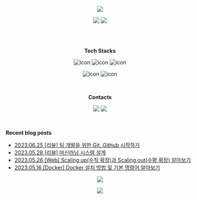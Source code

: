 <p align="center">
<img src="https://capsule-render.vercel.app/api?&type=waving&color=timeAuto&height=180&section=header&text=JS's%20Hub&fontSize=50&animation=fadeIn&fontAlignY=45" />
</p>

<p align="center">
<img src="https://github-readme-stats-git-master-woodywarhol9.vercel.app/api?username=woodywarhol9&show_icons=true&theme=dark">
<a href= "https://solved.ac/woodywarhol9"><img src="http://mazassumnida.wtf/api/generate_badge?boj=woodywarhol9"></a>

</p>

<br>
<br>

<p align="center">
<b>Tech Stacks</b>
</p>

<p align="center">
<img alt= "icon", src ="https://img.shields.io/badge/python-3776AB?style=flat&logo=python&logoColor=white">
<img alt= "icon", src ="https://img.shields.io/badge/mysql-4479A1?style=flat&logo=mysql&logoColor=white">
<img alt= "icon", src ="https://img.shields.io/badge/fastapi-009688?style=flat&logo=fastapi&logoColor=white">
</p>

<p align="center">
<img alt= "icon", src ="https://img.shields.io/badge/pytorch-EE4C2C?style=flat&logo=pytorch&logoColor=white">
<img alt= "icon", src ="https://img.shields.io/badge/pytorchlightning-792EE5?style=flat&logo=pytorchlightning&logoColor=white">
</p> 

<br>
  
<p align="center">
<b>Contacts</b>
</p>

<p align="center">
<a href= "mailto:woodywarhol9@gmail.com"><img src ="https://img.shields.io/badge/gmail-EA4335?style=flat&logo=gmail&logoColor=white"/></a>
<a href= "https://only-wanna.tistory.com/"><img src ="https://img.shields.io/badge/tistory-000000?style=flat&logo=tistory&logoColor=white"/></a>
</p>

<br>


<b>Recent blog posts</b>
- [2023.06.25 [리뷰] 팀 개발을 위한 Git, Github 시작하기](https://only-wanna.tistory.com/entry/%EB%A6%AC%EB%B7%B0-%ED%8C%80-%EA%B0%9C%EB%B0%9C%EC%9D%84-%EC%9C%84%ED%95%9C-Git-Github-%EC%8B%9C%EC%9E%91%ED%95%98%EA%B8%B0) <br>
- [2023.05.28 [리뷰] 머신러닝 시스템 설계](https://only-wanna.tistory.com/entry/%EB%A6%AC%EB%B7%B0-%EB%A8%B8%EC%8B%A0%EB%9F%AC%EB%8B%9D-%EC%8B%9C%EC%8A%A4%ED%85%9C-%EC%84%A4%EA%B3%84) <br>
- [2023.05.26 [Web] Scaling up(수직 확장)과 Scaling out(수평 확장) 알아보기](https://only-wanna.tistory.com/entry/Web-Scaling-up%EC%88%98%EC%A7%81-%ED%99%95%EC%9E%A5%EA%B3%BC-Scaling-out%EC%88%98%ED%8F%89-%ED%99%95%EC%9E%A5-%EC%95%8C%EC%95%84%EB%B3%B4%EA%B8%B0) <br>
- [2023.05.16 [Docker] Docker 설치 방법 및 기본 명령어 알아보기](https://only-wanna.tistory.com/entry/Docker-Docker-%EC%84%A4%EC%B9%98-%EB%B0%A9%EB%B2%95-%EB%B0%8F-%EA%B8%B0%EB%B3%B8-%EB%AA%85%EB%A0%B9%EC%96%B4-%EC%95%8C%EC%95%84%EB%B3%B4%EA%B8%B0) <br>

<p align="center">
<img src="https://hits.seeyoufarm.com/api/count/incr/badge.svg?url=https%3A%2F%2Fgithub.com%2FWoodywarhol9%2Fwoodywarhol9&count_bg=%2379C83D&title_bg=%23555555&icon=&icon_color=%23E7E7E7&title=hits&edge_flat=false" />
</p>

<p align="center">
<img src="https://capsule-render.vercel.app/api?type=waving&color=timeAuto&height=100&section=footer" />
</p>
